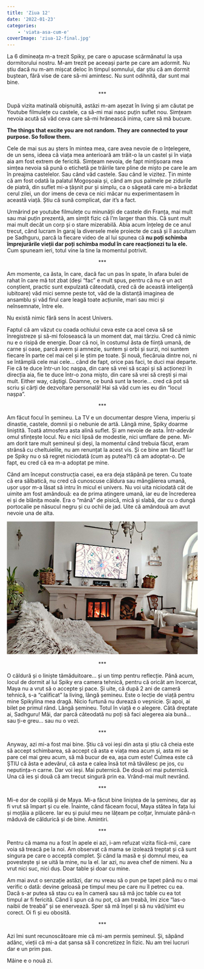 ```yaml
---
title: 'Ziua 12'
date: '2022-01-23'
categories:
    - 'viata-asa-cum-e'
coverImage: 'ziua-12-final.jpg'
---
```


La 6 dimineața m-a trezit Spiky, pe care o apucase scărmănatul la ușa dormitorului nostru. M-am trezit pe aceeași parte pe care am adormit. Nu știu dacă nu m-am mișcat deloc în timpul somnului, dar știu că am dormit buștean, fără vise de care să-mi amintesc. Nu sunt odihnită, dar sunt mai bine.

<p style="text-align: center;">***</p>

După vizita matinală obișnuită, astăzi m-am așezat în living și am căutat pe Youtube filmulețe cu castele, ca să-mi mai nasc puțin suflet nou. Simțeam nevoia acută să văd ceva care să-mi hrănească inima, care să mă bucure.

**The things that excite you are not random. They are connected to your purpose. So follow them.**

Cele de mai sus au șters în mintea mea, care avea nevoie de o înțelegere, de un sens, ideea că viața mea anterioară am trăit-o la un castel și în viața aia am fost extrem de fericită. Simțeam nevoia, de fapt mințișoara mea simțea nevoia să pună o etichetă pe trăirile tare pline de mișto pe care le am în preajma castelelor. Sau când văd castele. Sau când le vizitez. Țin minte că am fost odată la palatul Mogoșoaia și, când am pus palmele pe zidurile de piatră, din suflet mi-a țâșnit pur și simplu, ca o săgeată care mi-a brăzdat cerul zilei, un dor imens de ceva ce nici măcar nu experimentasem în această viață. Știu că sună complicat, dar it’s a fact.

Urmărind pe youtube filmulețe cu minunății de castele din Franța, mai mult sau mai puțin prezentă, am simțit fizic că I’m larger than this. Că sunt mult mai mult decât un corp și o stare mizerabilă. Abia acum înțeleg de ce anul trecut, când lucram în garaj la diversele mele proiecte de casă și îl ascultam pe Sadhguru, parcă la fiecare video de al lui spunea că **nu poți schimba împrejurările vieții dar poți schimba modul în care reacționezi tu la ele.** Cum spuneam ieri, totul vine la tine la momentul potrivit.

<p style="text-align: center;">***</p>

Am momente, ca ăsta, în care, dacă fac un pas în spate, în afara bulei de rahat în care mă tot zbat (deși “fac” e mult spus, pentru că nu e un act conștient, practic sunt expulzată câteodată, cred că de această inteligență iubitoare) văd mici semne peste tot, văd de la distanță imaginea de ansamblu și văd firul care leagă toate acțiunile, mari sau mici și neînsemnate, între ele.

Nu există nimic fără sens în acest Univers.

Faptul că am văzut cu coada ochiului ceva este ca acel ceva să se înregistreze și să-mi folosească la un moment dat, mai târziu. Cred că nimic nu e o risipă de energie. Doar că noi, în costumul ăsta de ființă umană, de carne și oase, parcă avem și amnezie, suntem și orbi și surzi, noi suntem fiecare în parte cel mai cel și le știm pe toate. Și nouă, fiecăruia dintre noi, ni se întâmplă cele mai cele... când de fapt, orice pas faci, te duci mai departe. Fie că te duce într-un loc nașpa, din care să vrei să scapi și să acționezi în direcția aia, fie te duce într-o zona mișto, din care să vrei să crești și mai mult. Either way, câștigi. Doamne, ce bună sunt la teorie… cred că pot să scriu și cărți de dezvoltare personală! Hai să văd cum ies eu din “locul nașpa”.

<p style="text-align: center;">***</p>

Am făcut focul în șemineu. La TV e un documentar despre Viena, imperiu și dinastie, castele, domnii și o nebunie de artă. Lângă mine, Spiky doarme liniștită. Toată atmosfera asta alină suflet. Și am nevoie de asta. Într-adevăr omul sfințește locul. Nu e nici lipsă de modestie, nici umflare de pene. Mi-am dorit tare mult șemineul și deși, la momentul când trebuia făcut, eram strânsă cu cheltuielile, nu am renunțat la acest vis. Și ce bine am făcut!! Iar pe Spiky nu o să regret niciodată (cum aș putea?!) că am adoptat-o. De fapt, eu cred că ea m-a adoptat pe mine.

Când am început construcția casei, ea era deja stăpână pe teren. Cu toate că era sălbatică, nu cred că cunoscuse căldura sau mângâierea umană, ușor ușor m-a lăsat să intru în micul ei univers. Nu voi uita niciodată cât de uimite am fost amândouă: ea de prima atingere umană, iar eu de încrederea ei și de blănița moale. Era o “mână” de pisică, mică și slabă, dar cu o dungă portocalie pe năsucul negru și cu ochii de jad. Uite că amândouă am avut nevoie una de alta.

![](images/poza-semineu-ziua-12-bun-1.jpeg)

<p style="text-align: center;">***</p>

O căldură și o liniște tămăduitoare… și un timp pentru reflecție. Până acum, locul de dormit al lui Spiky era camera tehnică, pentru că oricât am încercat, Maya nu a vrut să o accepte și pace. Și uite, că după 2 ani de cameră tehnică, s-a “calificat” la living, lângă șemineu. Este o lecție de viață pentru mine Spikylina mea dragă. Nicio furtună nu durează o veșnicie. Și apoi, ai bilet pe primul rând. Lângă șemineu. Totul în viață e o alegere. Câtă dreptate ai, Sadhguru! Măi, dar parcă câteodată nu poți să faci alegerea aia bună... sau ți-e greu… sau nu o vezi.

<p style="text-align: center;">***</p>

Anyway, azi mi-a fost mai bine. Știu că voi ieși din asta și știu că cheia este să accept schimbarea, să accept că asta e viața mea acum și, asta mi se pare cel mai greu acum, să mă bucur de ea, așa cum este! Culmea este că ȘTIU că ăsta e adevărul, că asta e calea însă tot mă tăvălesc pe jos, cu neputința-n carne. Dar voi ieși. Mai puternică. De două ori mai puternică. Una că ies și două că am trecut singură prin ea. Vrând-mai mult nevrând.

<p style="text-align: center;">***</p>

Mi-e dor de copilă și de Maya. Mi-a făcut bine liniștea de la șemineu, dar aș fi vrut să împart și cu ele. Înainte, când făceam focul, Maya stătea în fața lui și moțăia a plăcere. Iar eu și puiul meu ne lățeam pe colțar, înmuiate până-n măduvă de căldurică și de bine. Amintiri.

<p style="text-align: center;">***</p>

Pentru că mama nu a fost în apele ei azi, i-am refuzat vizita fiică-mii, care voia să treacă pe la noi. Am observat că mama se izolează treptat și că sunt singura pe care o acceptă complet. Și când la masă e și domnul meu, ea povestește și se uită la mine, nu la el. Iar azi, nu avea chef de nimeni. Nu a vrut nici suc, nici duș. Doar table și doar cu mine.

Am mai avut o senzație astăzi, dar nu vreau să o pun pe tapet până nu o mai verific o dată: devine geloasă pe timpul meu pe care nu îl petrec cu ea. Dacă s-ar putea să stau cu ea în cameră sau să mă joc table cu ea tot timpul ar fi fericită. Când îi spun că nu pot, că am treabă, îmi zice “las-o naibii de treabă” și se enervează. Sper să mă înșel și să nu văd/simt eu corect. Oi fi și eu obosită.

<p style="text-align: center;">***</p>

Azi îmi sunt recunoscătoare mie că mi-am permis șemineul. Și, săpând adânc, vieții că mi-a dat șansa să îl concretizez în fizic. Nu am trei lucruri dar e un prim pas.

Mâine e o nouă zi.
